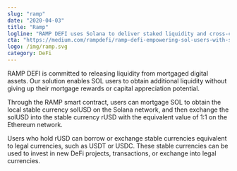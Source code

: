 ```yaml
---
slug: "ramp"
date: "2020-04-03"
title: "Ramp"
logline: "RAMP DEFI uses Solana to deliver staked liquidity and cross-chain yield farming for SOL token holders."
cta: "https://medium.com/rampdefi/ramp-defi-empowering-sol-users-with-staked-liquidity-and-cross-chain-defi-farming-8861af6a6e62"
logo: /img/ramp.svg
category: DeFi
---
```


RAMP DEFI is committed to releasing liquidity from mortgaged digital assets. Our solution enables SOL users to obtain additional liquidity without giving up their mortgage rewards or capital appreciation potential.

Through the RAMP smart contract, users can mortgage SOL to obtain the local stable currency solUSD on the Solana network, and then exchange the solUSD into the stable currency rUSD with the equivalent value of 1:1 on the Ethereum network.

Users who hold rUSD can borrow or exchange stable currencies equivalent to legal currencies, such as USDT or USDC. These stable currencies can be used to invest in new DeFi projects, transactions, or exchange into legal currencies.
